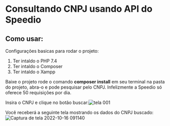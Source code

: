 # Consultando CNPJ usando API do Speedio

<h2>Como usar: </h2>
Configurações basicas para rodar o projeto:
<ol>
  <li>Ter intaldo o PHP 7.4</li>
  <li>Ter intaldo o Composer</li>
  <li>Ter intaldo o Xampp</li>
</ol>

Baixe o projeto rode o comando <b>composer install</b> em seu terminal na pasta do projeto,
abra-o e pode pesquisar pelo CNPJ. Infelizmente a Speedio só oferece 50 requisições por dia.

Insira o CNPJ e clique no botão buscar:![tela 001](https://user-images.githubusercontent.com/65027607/187443691-f3e946bc-0840-4731-90be-f6d0872434e2.png)


Você receberá a seguinte tela mostrando os dados do CNPJ buscado:
![Captura de tela 2022-10-16 091140](https://user-images.githubusercontent.com/65027607/196034906-b5b3e795-45cb-43aa-b0a5-57fe08345ecb.png)


